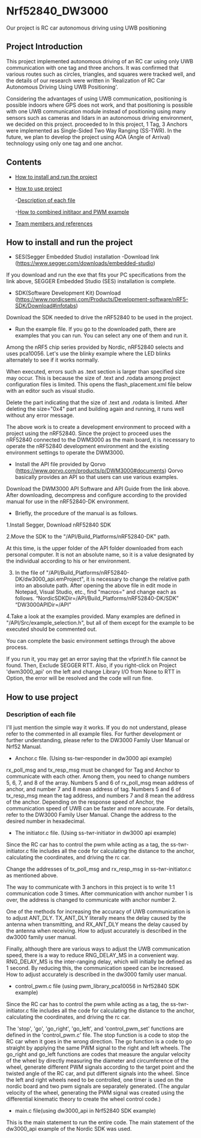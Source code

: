 # Nrf52840_DW3000
Our project is RC car autonomous driving using UWB positioning

## Project Introduction
This project implemented autonomous driving of an RC car using only UWB communication with one tag and three anchors. It was confirmed that various routes such as circles, triangles, and squares were tracked well, and the details of our research were written in 'Realization of RC Car Autonomous Driving Using UWB Positioning'.

Considering the advantages of using UWB communication, positioning is possible indoors where GPS does not work, and that positioning is possible with one UWB communication module instead of positioning using many sensors such as cameras and lidars in an autonomous driving environment, we decided on this project. proceeded to
In this project, 1 Tag, 3 Anchors were implemented as Single-Sided Two Way Ranging (SS-TWR). In the future, we plan to develop the project using AOA (Angle of Arrival) technology using only one tag and one anchor.

## Contents
- [How to install and run the project](#How-to-install-and-run-the-project)
- [How to use project](#How-to-use-project)
  
    -[Description of each file](#Descriptio-of-each-file)
  
    -[How to combined inititaor and PWM example](#How-to-combined-inititaor-and-PWM-example)
- [Team members and references](#Team-members-and-references)

## How to install and run the project

* SES(Segger Embedded Studio) installation 
-Download link
(https://www.segger.com/downloads/embedded-studio)

If you download and run the exe that fits your PC specifications from the link above, SEGGER Embedded Studio (SES) installation is complete.

* SDK(Software Development Kit) Download 
 (https://www.nordicsemi.com/Products/Development-software/nRF5-SDK/Download#infotabs)

Download the SDK needed to drive the nRF52840 to be used in the project.

* Run the example file.
If you go to the downloaded path, there are examples that you can run. You can select any one of them and run it.

Among the nRF5 chip series provided by Nordic, nRF52840 selects and uses pca10056. Let's use the blinky example where the LED blinks alternately to see if it works normally.

When executed, errors such as .text section is larger than specified size may occur. This is because the size of .text and .rodata among project configuration files is limited. This opens the flash_placement.xml file below with an editor such as visual studio.

Delete the part indicating that the size of .text and .rodata is limited. After deleting the size="0x4" part and building again and running, it runs well without any error message.

The above work is to create a development environment to proceed with a project using the nRF52840.
Since the project to proceed uses the nRF52840 connected to the DWM3000 as the main board, it is necessary to operate the nRF52840 development environment and the existing environment settings to operate the DWM3000.

* Install the API file provided by Qorvo
(https://www.qorvo.com/products/p/DWM3000#documents) 
Qorvo basically provides an API so that users can use various examples.

Download the DWM3000 API Software and API Guide from the link above. After downloading, decompress and configure according to the provided manual for use in the nRF52840-DK environment.

* Briefly, the procedure of the manual is as follows.

1.Install Segger, Download nRF52840 SDK

2.Move the SDK to the "<DW3000 API Root Directory>/API/Build_Platforms/nRF52840-DK" path.

At this time, <DW3000 API Root Directory> is the upper folder of the API folder downloaded from each personal computer. It is not an absolute name, so it is a value designated by the individual according to his or her environment.

3. In the file of "<DW3000 API Root Directory>/API/Build_Platforms/nRF52840-DK/dw3000_api.emProject", it is necessary to change the relative path into an absolute path. After opening the above file in edit mode in Notepad, Visual Studio, etc., find "macros=" and change each as follows.
      “NordicSDKDir=<DW3000 API Root Directory>/API/Build_Platforms/nRF52840-DK/SDK”
“DW3000APIDir=<DW3000 API Root Directory>/API”

4.Take a look at the examples provided.
Many examples are defined in "<DW3000 API Root Directory>/API/Src/example_selection.h", but all of them except for the example to be executed should be commented out.

You can complete the basic environment settings through the above process.

If you run it, you may get an error saying that the vfprintf.h file cannot be found. Then, Exclude SEGGER RTT. Also, if you right-click on Project 'dwm3000_api' on the left and change Library I/O from None to RTT in Option, the error will be resolved and the code will run fine.

## How to use project
  ### Description of each file
I'll just mention the simple way it works. If you do not understand, please refer to the commented <NOTES> in  all example files. For further development or further understanding, please refer to the DW3000 Family User    Manual or Nrf52 Manual.
 
* Anchor.c file. (Using ss-twr-responder in dw3000 api example)

rx_poll_msg and tx_resp_msg must be changed for Tag and Anchor to communicate with each other.
Among them, you need to change numbers 5, 6, 7, and 8 of the array. Numbers 5 and 6 of rx_poll_msg mean address of anchor, and number 7 and 8 mean address of tag. Numbers 5 and 6 of tx_resp_msg mean the tag address, and numbers 7 and 8 mean the address of the anchor. Depending on the response speed of Anchor, the communication speed of UWB can be faster and more accurate. For details, refer to the DW3000 Family User Manual.
Change the address to the desired number in hexadecimal.

* The initiator.c file. (Using ss-twr-initiator in dw3000 api example)

Since the RC car has to control the pwm while acting as a tag, the ss-twr-initiator.c file includes all the code for calculating the distance to the anchor, calculating the coordinates, and driving the rc car.

Change the addresses of tx_poll_msg and rx_resp_msg in ss-twr-initiator.c as mentioned above.

The way to communicate with 3 anchors in this project is to write 1:1 communication code 3 times. After communication with anchor number 1 is over, the address is changed to communicate with anchor number 2.

One of the methods for increasing the accuracy of UWB communication is to adjust ANT_DLY. TX_ANT_DLY literally means the delay caused by the antenna when transmitting, and RX_ANT_DLY means the delay caused by the antenna when receiving. How to adjust accurately is described in the dw3000 family user manual.

Finally, although there are various ways to adjust the UWB communication speed, there is a way to reduce RNG_DELAY_MS in a convenient way. RNG_DELAY_MS is the inter-ranging delay, which will initially be defined as 1 second. By reducing this, the communication speed can be increased. How to adjust accurately is described in the dw3000 family user manual.

* control_pwm.c file (using pwm_library_pca10056 in Nrf52840 SDK example)

Since the RC car has to control the pwm while acting as a tag, the ss-twr-initiator.c file includes all the code for calculating the distance to the anchor, calculating the coordinates, and driving the rc car.

The 'stop', 'go', 'go_right', 'go_left', and 'control_pwm_set' functions are defined in the 'control_pwm.c' file. The stop function is a code to stop the RC car when it goes in the wrong direction. The go function is a code to go straight by applying the same PWM signal to the right and left wheels. The go_right and go_left functions are codes that measure the angular velocity of the wheel by directly measuring the diameter and circumference of the wheel, generate different PWM signals according to the target point and the twisted angle of the RC car, and put different signals into the wheel. Since the left and right wheels need to be controlled, one timer is used on the nordic board and two pwm signals are separately generated. (The angular velocity of the wheel, generating the PWM signal was created using the differential kinematic theory to create the wheel control code.)

* main.c file(using dw3000_api in Nrf52840 SDK example)

This is the main statement to run the entire code. The main statement of the dw3000_api example of the Nordic SDK was used.









  
